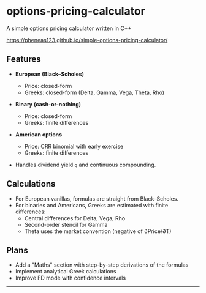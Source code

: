 # options-pricing-calculator

A simple options pricing calculator written in C++

https://pheneas123.github.io/simple-options-pricing-calculator/

## Features

- **European (Black–Scholes)**  
  - Price: closed-form  
  - Greeks: closed-form (Delta, Gamma, Vega, Theta, Rho)

- **Binary (cash-or-nothing)**  
  - Price: closed-form  
  - Greeks: finite differences

- **American options**  
  - Price: CRR binomial with early exercise  
  - Greeks: finite differences

- Handles dividend yield `q` and continuous compounding.

## Calculations

- For European vanillas, formulas are straight from Black–Scholes.  
- For binaries and Americans, Greeks are estimated with finite differences:  
  - Central differences for Delta, Vega, Rho  
  - Second-order stencil for Gamma  
  - Theta uses the market convention (negative of ∂Price/∂T)  

## Plans

- Add a "Maths" section with step-by-step derivations of the formulas  
- Implement analytical Greek calculations
- Improve FD mode with confidence intervals

---
